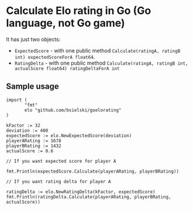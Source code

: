 # Calculate Elo rating in Go (Go language, not Go game)

It has just two objects:

* `ExpectedScore` - with one public method `Calculate(ratingA, ratingB int) expectedScoreForA float64`.
* `RatingDelta` - with one public method `Calculate(ratingA, ratingB int, actualScore float64) ratingDeltaForA int`

## Sample usage

```
import (
       "fmt"
       elo "github.com/bsielski/goelorating"
)

kFactor := 32
deviation := 400
expectedScore := elo.NewExpectedScore(deviation)
playerARating := 1678
playerBRating := 1432
actualScore := 0.6

// If you want expected score for player A

fmt.Println(expectedScore.Calculate(playerARating, playerBRating))

// If you want rating delta for player A

ratingDelta := elo.NewRatingDelta(kFactor, expectedScore)
fmt.Println(ratingDelta.Calculate(playerARating, playerBRating, actualScore))
```